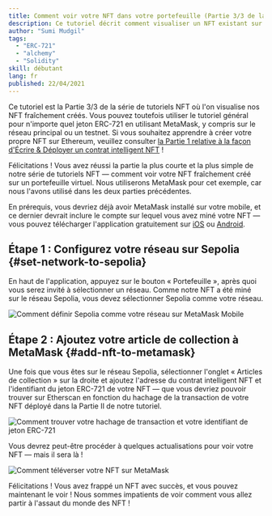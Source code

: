 ```yaml
---
title: Comment voir votre NFT dans votre portefeuille (Partie 3/3 de la série des tutoriels NFT)
description: Ce tutoriel décrit comment visualiser un NFT existant sur MetaMask !
author: "Sumi Mudgil"
tags:
  - "ERC-721"
  - "alchemy"
  - "Solidity"
skill: débutant
lang: fr
published: 22/04/2021
---
```


Ce tutoriel est la Partie 3/3 de la série de tutoriels NFT où l'on visualise nos NFT fraîchement créés. Vous pouvez toutefois utiliser le tutoriel général pour n'importe quel jeton ERC-721 en utilisant MetaMask, y compris sur le réseau principal ou un testnet. Si vous souhaitez apprendre à créer votre propre NFT sur Ethereum, veuillez consulter [la Partie 1 relative à la façon d'Écrire & Déployer un contrat intelligent NFT](/developers/tutorials/how-to-write-and-deploy-an-nft) !

Félicitations ! Vous avez réussi la partie la plus courte et la plus simple de notre série de tutoriels NFT — comment voir votre NFT fraîchement créé sur un portefeuille virtuel. Nous utiliserons MetaMask pour cet exemple, car nous l'avons utilisé dans les deux parties précédentes.

En prérequis, vous devriez déjà avoir MetaMask installé sur votre mobile, et ce dernier devrait inclure le compte sur lequel vous avez miné votre NFT — vous pouvez télécharger l'application gratuitement sur [iOS](https://apps.apple.com/us/app/metamask-blockchain-wallet/id1438144202) ou [Android](https://play.google.com/store/apps/details?id=io.metamask&hl=en_US&gl=US).

## Étape 1 : Configurez votre réseau sur Sepolia {#set-network-to-sepolia}

En haut de l'application, appuyez sur le bouton « Portefeuille », après quoi vous serez invité à sélectionner un réseau. Comme notre NFT a été miné sur le réseau Sepolia, vous devez sélectionner Sepolia comme votre réseau.

![Comment définir Sepolia comme votre réseau sur MetaMask Mobile](./goerliMetamask.gif)

## Étape 2 : Ajoutez votre article de collection à MetaMask {#add-nft-to-metamask}

Une fois que vous êtes sur le réseau Sepolia, sélectionner l'onglet « Articles de collection » sur la droite et ajoutez l'adresse du contrat intelligent NFT et l'identifiant du jeton ERC-721 de votre NFT — que vous devriez pouvoir trouver sur Etherscan en fonction du hachage de la transaction de votre NFT déployé dans la Partie II de notre tutoriel.

![Comment trouver votre hachage de transaction et votre identifiant de jeton ERC-721](./findNFTEtherscan.png)

Vous devrez peut-être procéder à quelques actualisations pour voir votre NFT — mais il sera là <Emoji text="😄" size={1} />!

![Comment téléverser votre NFT sur MetaMask](./findNFTMetamask.gif)

Félicitations ! Vous avez frappé un NFT avec succès, et vous pouvez maintenant le voir ! Nous sommes impatients de voir comment vous allez partir à l'assaut du monde des NFT !
